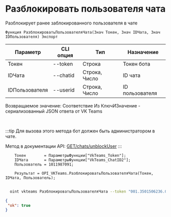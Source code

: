 ﻿---
sidebar_position: 9
---

# Разблокировать пользователя чата
 Разблокирует ранее заблокированного пользователя в чате



`Функция РазблокироватьПользователяЧата(Знач Токен, Знач IDЧата, Знач IDПользователя) Экспорт`

  | Параметр | CLI опция | Тип | Назначение |
  |-|-|-|-|
  | Токен | --token | Строка | Токен бота |
  | IDЧата | --chatid | Строка, Число | ID чата |
  | IDПользователя | --userid | Строка, Число | ID пользователя |

  
  Возвращаемое значение:   Соответствие Из КлючИЗначение - сериализованный JSON ответа от VK Teams

<br/>

:::tip
Для вызова этого метода бот должен быть администратором в чате.

 Метод в документации API: [GET ​​/chats/unblockUser](https://teams.vk.com/botapi/#/chats/get_chats_unblockUser)
:::
<br/>


```bsl title="Пример кода"
    Токен        = ПараметрыФункции["VkTeams_Token"];
    IDЧата       = ПараметрыФункции["VkTeams_ChatID2"];
    Пользователь = 1011987091;

    Результат = OPI_VKTeams.РазблокироватьПользователяЧата(Токен, IDЧата, Пользователь);
```



```sh title="Пример команды CLI"
    
  oint vkteams РазблокироватьПользователяЧата --token "001.3501506236.091..." --chatid "689203963@chat.agent" --userid %userid%

```

```json title="Результат"
{
 "ok": true
}
```

